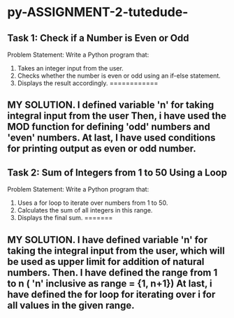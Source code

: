 # py-ASSIGNMENT-2-tutedude-

Task 1: Check if a Number is Even or Odd
-
Problem Statement:  Write a Python program that:
1. 	Takes an integer input from the user.
2. 	Checks whether the number is even or odd using an if-else statement.
3. 	Displays the result accordingly.
============

MY SOLUTION.
I defined variable 'n' for taking integral input from the user
Then, i have used the MOD function for defining 'odd' numbers and 'even' numbers.
At last, I have used conditions for printing output as even or odd number.
---------------------------------------------------------------------------------------------------------------------------------------------------------------------------------------------

Task 2: Sum of Integers from 1 to 50 Using a Loop
-
Problem Statement: Write a Python program that:
1.   Uses a for loop to iterate over numbers from 1 to 50.
2.   Calculates the sum of all integers in this range.
3.   Displays the final sum.
=======

MY SOLUTION.
I have defined variable 'n' for taking the integral input from the user, which will be used as upper limit for addition of natural numbers.
Then. I have defined the range from 1 to n ( 'n' inclusive as range = {1, n+1}) 
At last, i have defined the for loop for iterating over i for all values in the given range.
------------------------------------------------------------------------------------------------------------------------------------------------------------------------------------------
